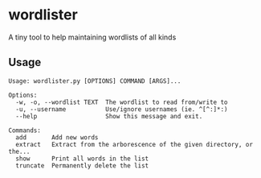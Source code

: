 # wordlister
A tiny tool to help maintaining wordlists of all kinds

## Usage
```
Usage: wordlister.py [OPTIONS] COMMAND [ARGS]...

Options:
  -w, -o, --wordlist TEXT  The wordlist to read from/write to
  -u, --username           Use/ignore usernames (ie. ^[^:]*:)
  --help                   Show this message and exit.

Commands:
  add       Add new words
  extract   Extract from the arborescence of the given directory, or the...
  show      Print all words in the list
  truncate  Permanently delete the list
```
